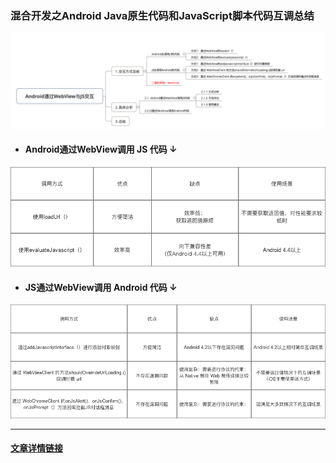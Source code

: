 ### 混合开发之Android Java原生代码和JavaScript脚本代码互调总结

![](/assets/944365-29c6a46c81304f4f.png)

- #### Android通过WebView调用 JS 代码 ↓

![Android通过WebView调用 JS 代码调用方式对比](/assets/944365-30f095d4c9e638fd.png)

- #### JS通过WebView调用 Android 代码 ↓

![JS通过WebView调用 Android 代码调用方式对比](/assets/944365-8c91481325a5253e.png)

---

#### [文章详情链接](http://blog.csdn.net/carson_ho/article/details/64904691)
